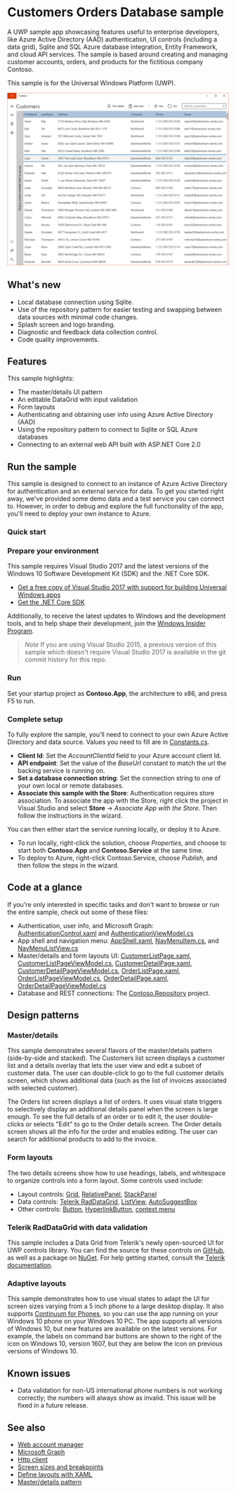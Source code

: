 <!---
  category: ControlsLayoutAndText Data IdentitySecurityAndEncryption Navigation NetworkingAndWebServices
-->

# Customers Orders Database sample 

A UWP sample app showcasing features useful to enterprise developers, like Azure Active Directory (AAD) authentication, 
UI controls (including a data grid), Sqlite and SQL Azure database integration, Entity Framework, and cloud API services. 
The sample is based around creating and managing customer accounts, orders, and products for the fictitious company Contoso. 

This sample is for the Universal Windows Platform (UWP). 

![ContosoApp screenshot 1](screenshot1.png)

## What's new

- Local database connection using Sqlite. 
- Use of the repository pattern for easier testing and swapping between data sources with minimal code changes. 
- Splash screen and logo branding. 
- Diagnostic and feedback data collection control.
- Code quality improvements. 

## Features

This sample highlights: 

- The master/details UI pattern
- An editable DataGrid with input validation
- Form layouts
- Authenticating and obtaining user info using Azure Active Directory (AAD)
- Using the repository pattern to connect to Sqlite or SQL Azure databases
- Connecting to an external web API built with ASP.NET Core 2.0

## Run the sample

This sample is designed to connect to an instance of Azure Active Directory for authentication and an external service for data. 
To get you started right away, we've provided some demo data and a test service you can connect to. 
However, in order to debug and explore the full functionality of the app, you'll need to deploy your own instance to Azure.

### Quick start 

### Prepare your environment

This sample requires Visual Studio 2017 and the latest versions of the Windows 10 Software Development Kit (SDK) and the .NET Core SDK.

* [Get a free copy of Visual Studio 2017 with support for building Universal Windows apps](http://go.microsoft.com/fwlink/?LinkID=280676)
* [Get the .NET Core SDK](https://www.microsoft.com/net/download/windows)

Additionally, to receive the latest updates to Windows and the development tools, and to help shape their development, join 
the [Windows Insider Program](https://insider.windows.com).

> *Note* If you are using Visual Studio 2015, a previous version of this sample which doesn't require Visual Studio 2017 is 
available in the git commit history for this repo.

### Run

Set your startup project as **Contoso.App**, the architecture to x86, and press F5 to run.

### Complete setup

To fully explore the sample, you'll need to connect to your own Azure Active Directory and data source. Values you need to fill 
are in [Constants.cs](Contoso.Repository/Constants.cs). 

- **Client Id**: Set the *AccountClientId* field to your Azure account client Id.
- **API endpoint**: Set the value of the *BaseUrl* constant to match the url the backing service is running on.
- **Set a database connection string**: Set the connection string to one of your own local or remote databases.
- **Associate this sample with the Store**: Authentication requires store association. To associate the app with the Store, 
right click the project in Visual Studio and select **Store** -> *Associate App with the Store*. Then follow the instructions in the wizard.

You can then either start the service running locally, or deploy it to Azure. 

- To run locally, right-click the solution, choose *Properties*, and choose to start both **Contoso.App** and **Contoso.Service** at the same time. 
- To deploy to Azure, right-click Contoso.Service, choose *Publish*, and then follow the steps in the wizard.

## Code at a glance

If you're only interested in specific tasks and don't want to browse or run the entire sample, check out some of these files: 

- Authentication, user info, and Microsoft Graph: [AuthenticationControl.xaml](Contoso.App/UserControls/AuthenticationControl.xaml) 
and [AuthenticationViewModel.cs](Contoso.App/ViewModels/AuthenticationViewModel.cs)
- App shell and navigation menu: [AppShell.xaml](Contoso.App/AppShell.xaml), [NavMenuItem.cs](Contoso.App/Navigation/NavMenuItem.cs), 
and [NavMenuListView.cs](Contoso.App/Navigation/NavMenuListView.cs)
- Master/details and form layouts UI: [CustomerListPage.xaml](Contoso.App/Views/CustomerListPage.xaml), 
[CustomerListPageViewModel.cs](Contoso.App/ViewModels/CustomerListPageViewModel.cs), [CustomerDetailPage.xaml](Contoso.App/Views/CustomerDetailPage.xaml), 
[CustomerDetailPageViewModel.cs](Contoso.App/ViewModels/CustomerDetailsPageViewModel.cs), [OrderListPage.xaml](Contoso.App/Views/OrderListPage.xaml), 
[OrderListPageViewModel.cs](Contoso.App/ViewModels/OrderListPageViewModel.cs), [OrderDetailPage.xaml](Contoso.App/Views/OrderDetailPage.xaml), 
[OrderDetailPageViewModel.cs](Contoso.App/ViewModels/OrderDetailPageViewModel.cs)
- Database and REST connections: The [Contoso.Repository](Contoso.Repository/) project.

## Design patterns

### Master/details

This sample demonstrates several flavors of the master/details pattern (side-by-side and stacked). 
The Customers list screen displays a customer list and a details overlay that lets the user view and edit a subset of customer data. 
The user can double-click to go to the full customer details screen, which shows additional data (such as the list of invoices 
associated with selected customer). 

The Orders list screen displays a list of orders. It uses visual state triggers to selectively display an additional details 
panel when the screen is large enough. To see the full details of an order or to edit it, the user double-clicks or selects "Edit" 
to go to the Order details screen. The Order details screen shows all the info for the order and enables editing. 
The user can search for additional products to add to the invoice.

### Form layouts

The two details screens show how to use headings, labels, and whitespace to organize controls into a form layout. Some controls used include:

- Layout controls: [Grid](https://msdn.microsoft.com/library/windows/apps/Windows.UI.Xaml.Controls.Grid), 
[RelativePanel](https://msdn.microsoft.com/library/windows/apps/Windows.UI.Xaml.Controls.RelativePanel), 
[StackPanel](https://msdn.microsoft.com/library/windows/apps/Windows.UI.Xaml.Controls.StackPanel)
- Data controls: [Telerik RadDataGrid](http://docs.telerik.com/devtools/universal-windows-platform/controls/raddatagrid/columns/datagrid-overview), 
[ListView](https://msdn.microsoft.com/library/windows/apps/Windows.UI.Xaml.Controls.ListView), 
[AutoSuggestBox](https://msdn.microsoft.com/library/windows/apps/Windows.UI.Xaml.Controls.AutoSuggestBox)
- Other controls: [Button](https://msdn.microsoft.com/library/windows/apps/Windows.UI.Xaml.Controls.Button), 
[HyperlinkButton](https://msdn.microsoft.com/library/windows/apps/Windows.UI.Xaml.Controls.HyperlinkButton), 
[context menu](https://msdn.microsoft.com/windows/uwp/controls-and-patterns/menus)

### Telerik RadDataGrid with data validation

This sample includes a Data Grid from Telerik's newly open-sourced UI for UWP controls library. You can find the source for these controls 
on [GitHub](https://github.com/telerik/UI-For-UWP), as well as a package on [NuGet](https://www.nuget.org/packages/Telerik.UI.for.UniversalWindowsPlatform). 
For help getting started, consult the [Telerik documentation](http://docs.telerik.com/devtools/universal-windows-platform/). 

### Adaptive layouts

This sample demonstrates how to use visual states to adapt the UI for screen sizes varying from a 5 inch phone to a large desktop display. 
It also supports [Continuum for Phones](https://www.microsoft.com/windows/continuum), so you can use the app running on your 
Windows 10 phone on your Windows 10 PC. The app supports all versions of Windows 10, but new features are available on the latest versions. 
For example, the labels on command bar buttons are shown to the right of the icon on Windows 10, version 1607, but they are below 
the icon on previous versions of Windows 10.

## Known issues

* Data validation for non-US international phone numbers is not working correctly; the numbers will always show as invalid. 
This issue will be fixed in a future release.

## See also

- [Web account manager](https://msdn.microsoft.com/windows/uwp/security/web-account-manager)
- [Microsoft Graph](https://graph.microsoft.io/)
- [Http client](https://msdn.microsoft.com/windows/uwp/networking/httpclient)
- [Screen sizes and breakpoints](https://msdn.microsoft.com/windows/uwp/layout/screen-sizes-and-breakpoints-for-responsive-design)
- [Define layouts with XAML](https://msdn.microsoft.com/windows/uwp/layout/layouts-with-xaml)
- [Master/details pattern](https://msdn.microsoft.com/en-us/windows/uwp/controls-and-patterns/master-details)